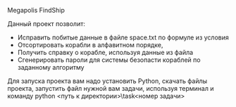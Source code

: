 Megapolis FindShip

Данный проект позволит:
- Исправить побитые данные в файле space.txt по формуле из условия
- Отсортировать корабли в алфавитном порядке, 
- Получить справку о корабле, используя данные из файла
- Сгенерировать пароли для системы безопасти кораблей по заданному алгоритму

Для запуска проекта вам надо установить Python, скачать файлы проекта, запустить файл нужной вам задачи, используя терминал и команду python <путь к директории>\task<номер задачи>
